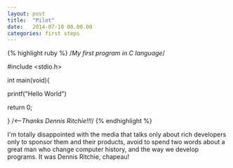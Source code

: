 ```yaml
---
layout: post
title:  "Pilot"
date:   2014-07-10 00.00.00
categories: first steps
---
```


{% highlight ruby %}
/*My first program in C language*/

#include <stdio.h> 

int main(void){

printf("Hello World")

return 0;

} /*<--Thanks Dennis Ritchie!!!*/
{% endhighlight %}

I'm totally disappointed with the media that talks only about rich developers only to sponsor 
them and their products, avoid to spend two words about a great man who change computer 
history, and the way we develop programs. It was Dennis Ritchie, chapeau!


